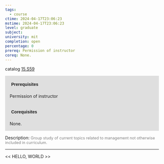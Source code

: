 ```yaml
---
tags:
  - course
ctime: 2024-04-17T23:06:23
mstime: 2024-04-17T23:06:23
level: graduate
subject: 
university: mit
completion: open
percentage: 0
prereq: Permission of instructor
coreq: None.
---
```


catalog [15.S59](http://student.mit.edu/catalog/m15c.html#15.S59)

<span style="display: block; padding: 15px; background-color: rgb(100, 100, 100, 0.2);"><font id="m_prereq1370_0" style="display: block; font-family: Arial, sans-serif; font-weight: bold; padding: 5px">Prerequisites</font><br><span id="prereq1370_0">Permission of instructor</span></span>
<span style="display: block; padding: 15px; background-color: rgb(100, 100, 100, 0.2);"><font id="m_coreq1370_0" style="display: block; font-family: Arial, sans-serif; font-weight: bold; padding: 5px">Corequisites</font><br><span id="coreq1370_0">None.</span></span>

<font style="">Description:</font>
<font style="color: grey; font-size: 0.8rem;">Group study of current topics related to management not otherwise included in curriculum.</font>



---

<< HELLO, WORLD >>
